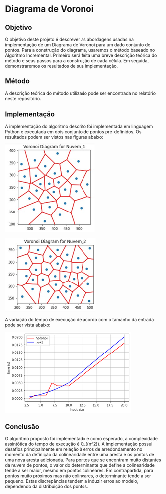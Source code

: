 # Diagrama de Voronoi

## Objetivo

O objetivo deste projeto é descrever as abordagens usadas na implementação de um Diagrama de Voronoi para um dado conjunto de pontos. Para a construção do diagrama, usaremos o método baseado no Algoritmo Incremental. 
Primeiro será feita uma breve descrição teórica do método e seus passos para a construção de cada célula. Em seguida, demonstraremos os resultados de sua implementação. 


## Método

A descrição teórica do método utilizado pode ser encontrada no relatório neste repositório.

## Implementação

A implementação do algoritmo descrito foi implementada em linguagem Python e executada em dois conjunto de pontos pré-definidos. Os resultados podem ser vistos nas figuras abaixo:

![nuvem_1](/pictures/nuvem_1.jpg)

![nuvem_2](/pictures/nuvem_2.jpg)

A variação do tempo de execução de acordo com o tamanho da entrada pode ser vista abaixo:

![runtime](/pictures/runtime.png)

## Conclusão

O algoritmo proposto foi implementado e como esperado, a complexidade assintótica do tempo de execução é  O_((n^2)). A implementação possui desafios principalmente em relação à erros de arredondamento no momento da definição da colinearidade entre uma aresta e os pontos de uma nova aresta adicionada. Para pontos que se encontram muito distantes da nuvem de pontos, o valor do determinante que define a colinearidade tende a ser maior, mesmo em pontos colineares. Em contrapartida, para pontos muito próximos mas não colineares, o determinante tende a ser pequeno. Estas discrepâncias tendem a induzir erros ao modelo, dependendo da distribuição dos pontos.

